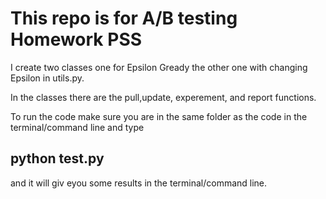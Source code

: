 # This repo is for A/B testing Homework PSS

I create two classes one for Epsilon Gready the other one with changing Epsilon in utils.py.

In the classes there are the pull,update, experement, and report functions.

To run the code make sure you are in the same folder as the code in the terminal/command line and type

## python test.py

and it will giv eyou some results in the terminal/command line.
